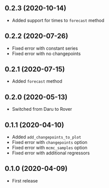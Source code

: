 ## 0.2.3 (2020-10-14)

- Added support for times to `forecast` method

## 0.2.2 (2020-07-26)

- Fixed error with constant series
- Fixed error with no changepoints

## 0.2.1 (2020-07-15)

- Added `forecast` method

## 0.2.0 (2020-05-13)

- Switched from Daru to Rover

## 0.1.1 (2020-04-10)

- Added `add_changepoints_to_plot`
- Fixed error with `changepoints` option
- Fixed error with `mcmc_samples` option
- Fixed error with additional regressors

## 0.1.0 (2020-04-09)

- First release
